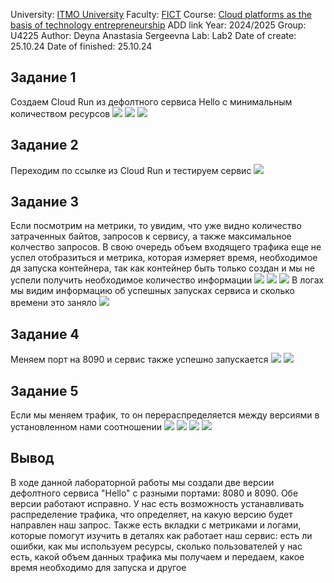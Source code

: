 University: [ITMO University](https://itmo.ru/ru/)
Faculty: [FICT](https://fict.itmo.ru)
Course: [Cloud platforms as the basis of technology entrepreneurship](https://) ADD link
Year: 2024/2025
Group: U4225
Author: Deyna Anastasia Sergeevna
Lab: Lab2
Date of create: 25.10.24
Date of finished: 25.10.24

## Задание 1
Создаем Cloud Run из дефолтного сервиса Hello с минимальным количеством ресурсов
![](/lab2/pic1.png)
![](/lab2/pic2.png)
![](/lab2/pic3.png)
  

## Задание 2
Переходим по ссылке из Cloud Run и тестируем сервис
![](/lab2/pic4.png)

## Задание 3
Если посмотрим на метрики, то увидим, что уже видно количество затраченных байтов, запросов к сервису, а также максимальное колчество запросов. В свою очередь объем входящего трафика еще не успел отобразиться и метрика, которая измеряет время, необходимое дя запуска контейнера, так как контейнер быть только создан и мы не успели получить необходимое количество информации 
![](/lab2/pic5.png)
![](/lab2/pic6.png)
![](/lab2/pic7.png)
В логах мы видим информацию об успешных запусках сервиса и сколько времени это заняло 
![](/lab2/pic8.png)

## Задание 4
Меняем порт на 8090 и сервис также успешно запускается
![](/lab2/pic9.png)
![](/lab2/pic11.png)

## Задание 5
Если мы меняем трафик, то он перераспределяется между версиями в установленном нами соотношении
![](/lab2/pic12.png)
![](/lab2/pic13.png)
![](/lab2/pic14.png)
![](/lab2/pic15.png)

## Вывод
В ходе данной лабораторной работы мы создали две версии дефолтного сервиса "Hello" с разными портами: 8080 и 8090. Обе версии работают исправно. У нас есть возможность устанавливать распределение трафика, что определяет, на какую версию будет направлен наш запрос. Также есть вкладки с метриками и логами, которые помогут изучить в деталях как работает наш сервис: есть ли ошибки, как мы используем ресурсы, сколько пользователей у нас есть, какой объем данных трафика мы получаем и передаем, какое время необходимо для запуска и другое
